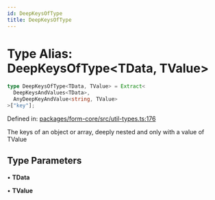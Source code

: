 ```yaml
---
id: DeepKeysOfType
title: DeepKeysOfType
---
```


<!-- DO NOT EDIT: this page is autogenerated from the type comments -->

# Type Alias: DeepKeysOfType\<TData, TValue\>

```ts
type DeepKeysOfType<TData, TValue> = Extract<
  DeepKeysAndValues<TData>,
  AnyDeepKeyAndValue<string, TValue>
>["key"];
```

Defined in: [packages/form-core/src/util-types.ts:176](https://github.com/TanStack/form/blob/main/packages/form-core/src/util-types.ts#L176)

The keys of an object or array, deeply nested and only with a value of TValue

## Type Parameters

• **TData**

• **TValue**
